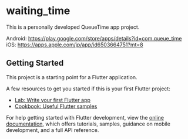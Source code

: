 # waiting_time

This is a personally developed QueueTime app project.

Android: https://play.google.com/store/apps/details?id=com.queue_time
<br>
iOS: https://apps.apple.com/jp/app/id6503664751?mt=8

## Getting Started

This project is a starting point for a Flutter application.

A few resources to get you started if this is your first Flutter project:

- [Lab: Write your first Flutter app](https://docs.flutter.dev/get-started/codelab)
- [Cookbook: Useful Flutter samples](https://docs.flutter.dev/cookbook)

For help getting started with Flutter development, view the
[online documentation](https://docs.flutter.dev/), which offers tutorials,
samples, guidance on mobile development, and a full API reference.
